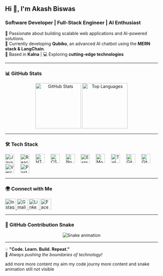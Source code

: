 ## Hi 👋, I'm Akash Biswas  
### Software Developer | Full-Stack Engineer | AI Enthusiast  

🚀 Passionate about building scalable web applications and AI-powered solutions.  
🔹 Currently developing **Qubiko**, an advanced AI chatbot using the **MERN stack & LangChain**.  
📍 Based in **Kalna** | 💻 Exploring **cutting-edge technologies**  

---

### 📊 GitHub Stats  

<div align="center">
  <img src="https://github-readme-stats.vercel.app/api?username=Dev-akash77&show_icons=true&count_private=true&theme=vue-dark&hide_border=false" height="150" alt="GitHub Stats" />
  <img src="https://github-readme-stats.vercel.app/api/top-langs?username=Dev-akash77&layout=compact&langs_count=5&theme=dracula&hide_border=false" height="150" alt="Top Languages" />
</div>

---

### 🛠️ Tech Stack  

<div align="left">
  <img src="https://cdn.jsdelivr.net/gh/devicons/devicon/icons/javascript/javascript-original.svg" height="30" alt="JavaScript" />
  <img width="12" />
  <img src="https://cdn.jsdelivr.net/gh/devicons/devicon/icons/react/react-original.svg" height="30" alt="React" />
  <img width="12" />
  <img src="https://cdn.jsdelivr.net/gh/devicons/devicon/icons/html5/html5-original.svg" height="30" alt="HTML5" />
  <img width="12" />
  <img src="https://cdn.jsdelivr.net/gh/devicons/devicon/icons/css3/css3-original.svg" height="30" alt="CSS3" />
  <img width="12" />
  <img src="https://skillicons.dev/icons?i=nodejs" height="30" alt="Node.js" />
  <img width="12" />
  <img src="https://skillicons.dev/icons?i=express" height="30" alt="Express.js" />
  <img width="12" />
  <img src="https://skillicons.dev/icons?i=mongodb" height="30" alt="MongoDB" />
  <img width="12" />
  <img src="https://skillicons.dev/icons?i=tailwind" height="30" alt="Tailwind CSS" />
  <img width="12" />
  <img src="https://skillicons.dev/icons?i=git" height="30" alt="Git" />
  <img width="12" />
  <img src="https://skillicons.dev/icons?i=github" height="30" alt="GitHub" />
  <img width="12" />
  <img src="https://skillicons.dev/icons?i=vercel" height="30" alt="Vercel" />
  <img width="12" />
  <img src="https://skillicons.dev/icons?i=postman" height="30" alt="Postman" />
</div>

---

### 🌍 Connect with Me  

<div align="left">
  <a href="https://www.instagram.com/akash_biswa_s/" target="_blank">
    <img src="https://img.shields.io/static/v1?message=Instagram&logo=instagram&label=&color=E4405F&logoColor=white&style=for-the-badge" height="35" alt="Instagram" />
  </a>
  <a href="mailto:akashrahul2006@gmail.com" target="_blank">
    <img src="https://img.shields.io/static/v1?message=Gmail&logo=gmail&label=&color=D14836&logoColor=white&style=for-the-badge" height="35" alt="Gmail" />
  </a>
  <a href="https://www.linkedin.com/in/your-profile" target="_blank">
    <img src="https://img.shields.io/static/v1?message=LinkedIn&logo=linkedin&label=&color=0077B5&logoColor=white&style=for-the-badge" height="35" alt="LinkedIn" />
  </a>
  <a href="https://www.facebook.com/profile.php?id=100044966861269" target="_blank">
    <img src="https://img.shields.io/static/v1?message=Facebook&logo=facebook&label=&color=1877F2&logoColor=white&style=for-the-badge" height="35" alt="Facebook" />
  </a>
</div>

---

### 🐍 GitHub Contribution Snake  

<div align="center">
  <img src="https://raw.githubusercontent.com/Dev-akash77/Dev-akash77/output/snake.svg" alt="Snake animation" />
</div>

---

💡 **"Code. Learn. Build. Repeat."**  
🚀 *Always pushing the boundaries of technology!*  

add more more content my aim my code journy more content
and snake animation still not visible
